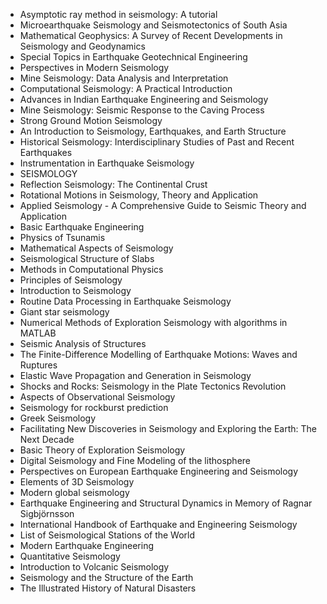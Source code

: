 <ul>

                             

 <li><a target="_blank" href="https://github.com/manjunath5496/Seismology-Books/blob/master/sei(1).pdf" style="text-decoration:none;">Asymptotic ray method in seismology: A tutorial</a></li>

 <li><a target="_blank" href="https://github.com/manjunath5496/Seismology-Books/blob/master/sei(2).pdf" style="text-decoration:none;">Microearthquake Seismology and
Seismotectonics of South Asia</a></li>

<li><a target="_blank" href="https://github.com/manjunath5496/Seismology-Books/blob/master/sei(3).pdf" style="text-decoration:none;">Mathematical Geophysics: A Survey of Recent Developments in Seismology and Geodynamics</a></li>
 <li><a target="_blank" href="https://github.com/manjunath5496/Seismology-Books/blob/master/sei(4).pdf" style="text-decoration:none;">Special Topics in Earthquake
Geotechnical Engineering</a></li>                              
<li><a target="_blank" href="https://github.com/manjunath5496/Seismology-Books/blob/master/sei(5).pdf" style="text-decoration:none;"> Perspectives
in Modern Seismology</a></li>
<li><a target="_blank" href="https://github.com/manjunath5496/Seismology-Books/blob/master/sei(6).pdf" style="text-decoration:none;">Mine Seismology: Data Analysis and Interpretation</a></li>
 <li><a target="_blank" href="https://github.com/manjunath5496/Seismology-Books/blob/master/sei(7).pdf" style="text-decoration:none;">Computational Seismology: A Practical Introduction</a></li>

 <li><a target="_blank" href="https://github.com/manjunath5496/Seismology-Books/blob/master/sei(8).pdf" style="text-decoration:none;"> Advances in Indian
Earthquake Engineering and Seismology </a></li>
   <li><a target="_blank" href="https://github.com/manjunath5496/Seismology-Books/blob/master/sei(9).pdf" style="text-decoration:none;">Mine Seismology: Seismic Response to the Caving Process</a></li>
  
   
 <li><a target="_blank" href="https://github.com/manjunath5496/Seismology-Books/blob/master/sei(10).pdf" style="text-decoration:none;">Strong Ground Motion Seismology</a></li>                              
<li><a target="_blank" href="https://github.com/manjunath5496/Seismology-Books/blob/master/sei(11).pdf" style="text-decoration:none;"> An Introduction to
Seismology, Earthquakes, and Earth Structure</a></li>
<li><a target="_blank" href="https://github.com/manjunath5496/Seismology-Books/blob/master/sei(12).pdf" style="text-decoration:none;">Historical Seismology: Interdisciplinary Studies of Past and Recent Earthquakes</a></li>
<li><a target="_blank" href="https://github.com/manjunath5496/Seismology-Books/blob/master/sei(13).pdf" style="text-decoration:none;">Instrumentation in Earthquake Seismology</a></li>

<li><a target="_blank" href="https://github.com/manjunath5496/Seismology-Books/blob/master/sei(14).pdf" style="text-decoration:none;">SEISMOLOGY</a></li>
                              
<li><a target="_blank" href="https://github.com/manjunath5496/Seismology-Books/blob/master/sei(15).pdf" style="text-decoration:none;">Reflection Seismology: The Continental Crust</a></li>

<li><a target="_blank" href="https://github.com/manjunath5496/Seismology-Books/blob/master/sei(16).pdf" style="text-decoration:none;">Rotational Motions in Seismology,
Theory and Application</a></li>

  <li><a target="_blank" href="https://github.com/manjunath5496/Seismology-Books/blob/master/sei(17).pdf" style="text-decoration:none;">Applied Seismology - A Comprehensive Guide to Seismic Theory and Application</a></li>   
  
<li><a target="_blank" href="https://github.com/manjunath5496/Seismology-Books/blob/master/sei(18).pdf" style="text-decoration:none;">Basic Earthquake Engineering</a></li> 

  
<li><a target="_blank" href="https://github.com/manjunath5496/Seismology-Books/blob/master/sei(19).pdf" style="text-decoration:none;">Physics of Tsunamis </a></li> 

<li><a target="_blank" href="https://github.com/manjunath5496/Seismology-Books/blob/master/sei(20).pdf" style="text-decoration:none;">Mathematical Aspects of Seismology</a></li>

<li><a target="_blank" href="https://github.com/manjunath5496/Seismology-Books/blob/master/sei(21).pdf" style="text-decoration:none;">Seismological Structure of Slabs</a></li>
<li><a target="_blank" href="https://github.com/manjunath5496/Seismology-Books/blob/master/sei(22).pdf" style="text-decoration:none;">Methods in Computational Physics</a></li> 
 <li><a target="_blank" href="https://github.com/manjunath5496/Seismology-Books/blob/master/sei(23).pdf" style="text-decoration:none;">Principles of Seismology</a></li> 
 

   <li><a target="_blank" href="https://github.com/manjunath5496/Seismology-Books/blob/master/sei(24).pdf" style="text-decoration:none;">Introduction to Seismology</a></li>


<li><a target="_blank" href="https://github.com/manjunath5496/Seismology-Books/blob/master/sei(25).pdf" style="text-decoration:none;">Routine Data Processing in Earthquake Seismology </a></li> 

<li><a target="_blank" href="https://github.com/manjunath5496/Seismology-Books/blob/master/sei(26).pdf" style="text-decoration:none;">Giant star seismology</a></li>

<li><a target="_blank" href="https://github.com/manjunath5496/Seismology-Books/blob/master/sei(27).pdf" style="text-decoration:none;">Numerical Methods of Exploration Seismology
with algorithms in MATLAB</a></li>
<li><a target="_blank" href="https://github.com/manjunath5496/Seismology-Books/blob/master/sei(28).pdf" style="text-decoration:none;">Seismic Analysis of Structures</a></li> 
 <li><a target="_blank" href="https://github.com/manjunath5496/Seismology-Books/blob/master/sei(29).pdf" style="text-decoration:none;">The Finite-Difference Modelling of Earthquake Motions: Waves and Ruptures</a></li> 
 

   <li><a target="_blank" href="https://github.com/manjunath5496/Seismology-Books/blob/master/sei(30).pdf" style="text-decoration:none;">Elastic Wave Propagation and Generation in Seismology</a></li>



<li><a target="_blank" href="https://github.com/manjunath5496/Seismology-Books/blob/master/sei(31).pdf" style="text-decoration:none;">Shocks and Rocks: Seismology in the Plate Tectonics Revolution </a></li> 

<li><a target="_blank" href="https://github.com/manjunath5496/Seismology-Books/blob/master/sei(32).pdf" style="text-decoration:none;">Aspects of Observational Seismology</a></li>

<li><a target="_blank" href="https://github.com/manjunath5496/Seismology-Books/blob/master/sei(33).pdf" style="text-decoration:none;">Seismology for rockburst prediction</a></li>
<li><a target="_blank" href="https://github.com/manjunath5496/Seismology-Books/blob/master/sei(34).pdf" style="text-decoration:none;">Greek Seismology</a></li> 
 <li><a target="_blank" href="https://github.com/manjunath5496/Seismology-Books/blob/master/sei(35).pdf" style="text-decoration:none;">Facilitating New Discoveries in Seismology and Exploring the Earth: The Next Decade</a></li> 
 

   <li><a target="_blank" href="https://github.com/manjunath5496/Seismology-Books/blob/master/sei(36).pdf" style="text-decoration:none;">Basic Theory of Exploration Seismology</a></li>

<li><a target="_blank" href="https://github.com/manjunath5496/Seismology-Books/blob/master/sei(37).pdf" style="text-decoration:none;">Digital Seismology and Fine Modeling
of the lithosphere</a></li>
<li><a target="_blank" href="https://github.com/manjunath5496/Seismology-Books/blob/master/sei(38).pdf" style="text-decoration:none;">Perspectives on European Earthquake Engineering and Seismology</a></li> 
 <li><a target="_blank" href="https://github.com/manjunath5496/Seismology-Books/blob/master/sei(39).pdf" style="text-decoration:none;">Elements of 3D Seismology</a></li> 
 

   <li><a target="_blank" href="https://github.com/manjunath5496/Seismology-Books/blob/master/sei(40).pdf" style="text-decoration:none;">Modern global seismology</a></li>

 <li><a target="_blank" href="https://github.com/manjunath5496/Seismology-Books/blob/master/sei(41).pdf" style="text-decoration:none;">Earthquake Engineering
and Structural Dynamics in Memory of Ragnar Sigbjörnsson</a></li>


   <li><a target="_blank" href="https://github.com/manjunath5496/Seismology-Books/blob/master/sei(42).pdf" style="text-decoration:none;">International Handbook of
Earthquake and Engineering Seismology</a></li>

<li><a target="_blank" href="https://github.com/manjunath5496/Seismology-Books/blob/master/sei(43).pdf" style="text-decoration:none;"> List of Seismological Stations of the World</a></li>
<li><a target="_blank" href="https://github.com/manjunath5496/Seismology-Books/blob/master/sei(44).pdf" style="text-decoration:none;">Modern Earthquake Engineering</a></li> 
 <li><a target="_blank" href="https://github.com/manjunath5496/Seismology-Books/blob/master/sei(45).pdf" style="text-decoration:none;">Quantitative Seismology</a></li> 
 

   <li><a target="_blank" href="https://github.com/manjunath5496/Seismology-Books/blob/master/sei(46).pdf" style="text-decoration:none;">Introduction to Volcanic Seismology</a></li>

 <li><a target="_blank" href="https://github.com/manjunath5496/Seismology-Books/blob/master/sei(47).pdf" style="text-decoration:none;">Seismology and the Structure of the Earth</a></li>



 <li><a target="_blank" href="https://github.com/manjunath5496/Seismology-Books/blob/master/sei(48).pdf" style="text-decoration:none;">The Illustrated History of Natural Disasters</a></li>








   
   </ul>
